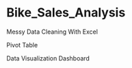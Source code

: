 
# Bike_Sales_Analysis

Messy Data Cleaning With Excel

Pivot Table

Data Visualization Dashboard








